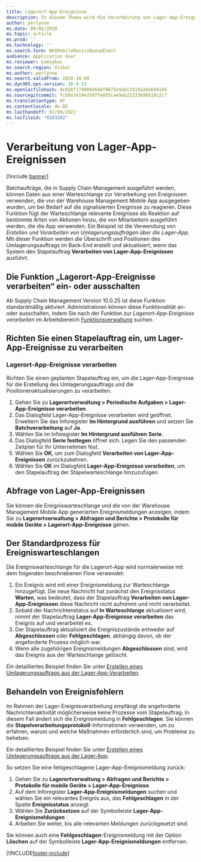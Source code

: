 ```yaml
---
title: Lagerort-App-Ereignisse
description: In diesem Thema wird die Verarbeitung von Lager-App-Ereignissen beschrieben, mit der Lager-App-Ereignismeldungen als Teil eines Stapelauftrags verarbeitet werden.
author: perlynne
ms.date: 09/02/2020
ms.topic: article
ms.prod: ''
ms.technology: ''
ms.search.form: WHSMobileDeviceQueueEvent
audience: Application User
ms.reviewer: kamaybac
ms.search.region: Global
ms.author: perlynne
ms.search.validFrom: 2020-10-09
ms.dyn365.ops.version: 10.0.15
ms.openlocfilehash: 8c92bf179006d668f8673e9abc3419a10e644184
ms.sourcegitcommit: fcb8a3419e3597fe855cae9eb21333698518c2c7
ms.translationtype: HT
ms.contentlocale: de-DE
ms.lasthandoff: 02/09/2022
ms.locfileid: "8103262"
---
```

# <a name="warehouse-app-event-processing"></a>Verarbeitung von Lager-App-Ereignissen

[!include [banner](../includes/banner.md)]

Batchaufträge, die in Supply Chain Management ausgeführt werden, können Daten aus einer Warteschlange zur Verarbeitung von Ereignissen verwenden, die von der Warehouse Management Mobile App ausgegeben wurden, um bei Bedarf auf die signalisierten Ereignisse zu reagieren. Diese Funktion fügt der Warteschlange relevante Ereignisse als Reaktion auf bestimmte Arten von Aktionen hinzu, die von Mitarbeitern ausgeführt werden, die die App verwenden. Ein Beispiel ist die Verwendung von *Erstellen und Verarbeiten von Umlagerungsaufträgen über die Lager-App*. Mit dieser Funktion werden die Überschrift und Positionen des Umlagerungsauftrags im Back-End erstellt und aktualisiert, wenn das System den Stapelauftrag **Verarbeiten von Lager-App-Ereignissen** ausführt.

## <a name="turn-the-process-warehouse-app-events-feature-on-or-off"></a>Die Funktion „Lagerort-App-Ereignisse verarbeiten“ ein- oder ausschalten

Ab Supply Chain Management Version 10.0.25 ist diese Funktion standardmäßig aktiviert. Administratoren können diese Funktionalität an- oder ausschalten, indem Sie nach der Funktion zur *Lagerort-App-Ereignisse verarbeiten* im Arbeitsbereich [Funktionsverwaltung](../../fin-ops-core/fin-ops/get-started/feature-management/feature-management-overview.md) suchen.

## <a name="set-up-a-batch-job-to-process-warehouse-app-events"></a>Richten Sie einen Stapelauftrag ein, um Lager-App-Ereignisse zu verarbeiten

### <a name="process-warehouse-app-events"></a>Lagerort-App-Ereignisse verarbeiten

Richten Sie einen geplanten Stapelauftrag ein, um die Lager-App-Ereignisse für die Erstellung des Umlagerungsauftrags und die Positionenaktualisierungen zu verarbeiten.

1. Gehen Sie zu **Lagerortverwaltung \> Periodische Aufgaben \> Lager-App-Ereignisse verarbeiten**.
1. Das Dialogfeld Lager-App-Ereignisse verarbeiten wird geöffnet. Erweitern Sie das Inforegister **Im Hintergrund ausführen** und setzen Sie **Batchverarbeitung** auf **Ja**.
1. Wählen Sie im Inforegister **Im Hintergrund ausführen** **Serie**.
1. Das Dialogfeld **Serie festlegen** öffnet sich. Legen Sie den passenden Zeitplan für Ihr Unternehmen fest.
1. Wählen Sie **OK**, um zum Dialogfeld **Verarbeiten von Lager-App-Ereignissen** zurückzukehren.
1. Wählen Sie **OK** im Dialogfeld **Lager-App-Ereignisse verarbeiten**, um den Stapelauftrag der Stapelwarteschlange hinzuzufügen.

## <a name="query-warehouse-app-events"></a>Abfrage von Lager-App-Ereignissen

Sie können die Ereigniswarteschlange und die von der Warehouse Management Mobile App generierten Ereignismeldungen anzeigen, indem Sie zu **Lagerortverwaltung \> Abfragen und Berichte \> Protokolle für mobile Geräte \> Lagerort-App-Ereignisse** gehen.

## <a name="the-standard-event-queue-process"></a>Der Standardprozess für Ereigniswarteschlangen

Die Ereigniswarteschlange für die Lagerort-App wird normalerweise mit dem folgenden beschriebenen Flow verwendet:

1. Ein Ereignis wird mit einer Ereignismeldung zur Warteschlange hinzugefügt. Die neue Nachricht hat zunächst den Ereignisstatus **Warten**, was bedeutet, dass der Stapelauftrag **Verarbeiten von Lager-App-Ereignissen** diese Nachricht nicht aufnimmt und nicht verarbeitet.
1. Sobald der Nachrichtenstatus auf **In Warteschlange** aktualisiert wird, nimmt der Stapelauftrag **Lager-App-Ereignisse verarbeiten** das Ereignis auf und verarbeitet es.
1. Der Stapelauftrag aktualisiert die Ereigniszustände entweder auf **Abgeschlossen** oder **Fehlgeschlagen**, abhängig davon, ob der angeforderte Prozess möglich war.
1. Wenn alle zugehörigen Ereignismeldungen **Abgeschlossen** sind, wird das Ereignis aus der Warteschlange gelöscht.

 Ein detailliertes Beispiel finden Sie unter [Erstellen eines Umlagerungsauftrags aus der Lager-App-Verarbeiten](create-transfer-order-from-warehouse-app.md).

## <a name="handle-event-errors"></a>Behandeln von Ereignisfehlern

Im Rahmen der Lager-Ereignisverarbeitung empfängt die angeforderte Nachrichtenaktivität möglicherweise keine Prozesse vom Stapelauftrag. In diesem Fall ändert sich die Ereignismeldung in **Fehlgeschlagen**. Sie können die **Stapelverarbeitungsprotokoll**-Informationen verwenden, um zu erfahren, warum und welche Maßnahmen erforderlich sind, um Probleme zu beheben.

Ein detailliertes Beispiel finden Sie unter [Erstellen eines Umlagerungsauftrags aus der Lager-App](create-transfer-order-from-warehouse-app.md).

So setzen Sie eine fehlgeschlagene Lager-App-Ereignismeldung zurück:

1. Gehen Sie zu **Lagerortverwaltung \> Abfragen und Berichte \> Protokolle für mobile Geräte \> Lager-App-Ereignisse**.
1. Auf dem Inforegister **Lager-App-Ereignismeldungen** suchen und wählen Sie ein relevantes Ereignis aus, das **Fehlgeschlagen** in der Spalte **Ereignisstatus** anzeigt.
1. Wählen Sie **Zurücksetzen** auf der Symbolleiste **Lager-App-Ereignismeldungen** .
1. Arbeiten Sie weiter, bis alle relevanten Meldungen zurückgesetzt sind.

Sie können auch eine **Fehlgeschlagen**-Ereignismeldung mit der Option **Löschen** auf der Symbolleiste **Lager-App-Ereignismeldungen** entfernen.


[!INCLUDE[footer-include](../../includes/footer-banner.md)]